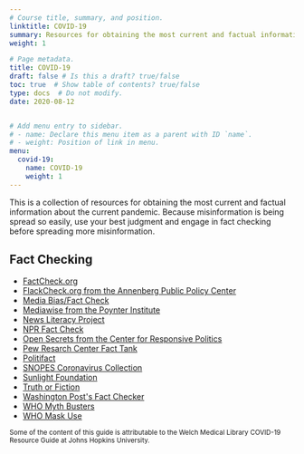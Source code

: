 ```yaml
---
# Course title, summary, and position.
linktitle: COVID-19
summary: Resources for obtaining the most current and factual information about the current pandemic.
weight: 1

# Page metadata.
title: COVID-19
draft: false # Is this a draft? true/false
toc: true  # Show table of contents? true/false
type: docs  # Do not modify.
date: 2020-08-12


# Add menu entry to sidebar.
# - name: Declare this menu item as a parent with ID `name`.
# - weight: Position of link in menu.
menu:
  covid-19:
    name: COVID-19
    weight: 1
---
```


This is a collection of resources for obtaining the most current and factual information about the current pandemic. Because misinformation is being spread so easily, use your best judgment and engage in fact checking before spreading more misinformation.

## Fact Checking

* [FactCheck.org](https://www.factcheck.org/)
* [FlackCheck.org from the Annenberg Public Policy Center](http://flackcheck.org/)
* [Media Bias/Fact Check](https://mediabiasfactcheck.com/)
* [Mediawise from the Poynter Institute](https://www.poynter.org/mediawise/)
* [News Literacy Project](https://newslit.org/)
* [NPR Fact Check](https://www.npr.org/sections/politics-fact-check)
* [Open Secrets from the Center for Responsive Politics](http://www.opensecrets.org/)
* [Pew Resarch Center Fact Tank](https://www.pewresearch.org/fact-tank/)
* [Politifact](https://www.politifact.com/)
* [SNOPES Coronavirus Collection](https://www.snopes.com/collections/coronavirus-collection-memes/)
* [Sunlight Foundation](https://sunlightfoundation.com/)
* [Truth or Fiction](https://www.truthorfiction.com/search/?q=coronavirus)
* [Washington Post's Fact Checker](https://www.washingtonpost.com/news/fact-checker/)
* [WHO Myth Busters](https://www.who.int/emergencies/diseases/novel-coronavirus-2019/advice-for-public/myth-busters)
* [WHO Mask Use](https://www.who.int/emergencies/diseases/novel-coronavirus-2019/advice-for-public/when-and-how-to-use-masks)

<sub>Some of the content of this guide is attributable to the Welch Medical Library COVID-19 Resource Guide at Johns Hopkins University.</sub>